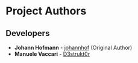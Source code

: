 # Project Authors

## Developers

* **Johann Hofmann** - [johannhof](https://github.com/johannhof) (Original Author)
* **Manuele Vaccari** - [D3strukt0r](https://github.com/D3strukt0r)
